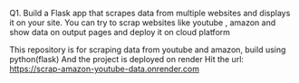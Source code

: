 Q1. Build a Flask app that scrapes data from multiple websites and displays it on your site.
You can try to scrap websites like youtube , amazon and show data on output pages and deploy it on cloud
platform


This repository is for scraping data from youtube and amazon, build using python(flask) And
the project is deployed on render Hit the url: https://scrap-amazon-youtube-data.onrender.com
